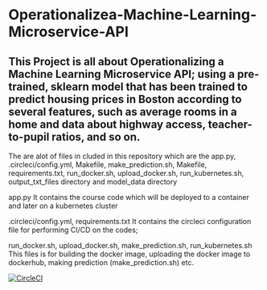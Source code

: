 # Operationalizea-Machine-Learning-Microservice-API
This Project is all about Operationalizing a Machine Learning Microservice API;  using a pre-trained, sklearn model that has been trained to predict housing prices in Boston according to several features, such as 
average rooms in a home and data about highway access, teacher-to-pupil ratios, and so on.
---
The are alot of files in cluded in this repository which are the app.py, .circleci/config.yml, 
Makefile, make_prediction.sh, Makefile, requirements.txt, run_docker.sh, upload_docker.sh, 
run_kubernetes.sh, output_txt_files directory and model_data directory

app.py
It contains the course code which will be deployed to a container and later on a kubernetes cluster

.circleci/config.yml, requirements.txt
It contains the circleci configuration file for performing CI/CD on the codes;


run_docker.sh, upload_docker.sh, make_prediction.sh, run_kubernetes.sh
This files is for building the docker image, uploading the docker image to dockerhub, making prediction (make_prediction.sh) etc.

[![CircleCI](https://circleci.com/gh/angeloobeta/Operationalizea-Machine-Learning-Microservice-API.svg?style=svg)](https://circleci.com/gh/angeloobeta/Operationalizea-Machine-Learning-Microservice-API)
